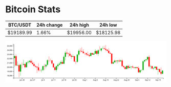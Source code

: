# Bitcoin Stats

BTC/USDT|24h change|24h high|24h low|
|---|---|---|---|
|$19189.99|1.66%|$19956.00|$18125.98|

<img src="./chart.svg">
